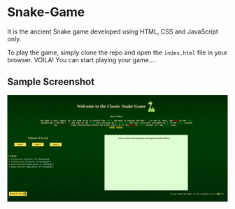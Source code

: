 # Snake-Game
It is the ancient Snake game developed using HTML, CSS and JavaScript only.

To play the game, simply clone the repo and open the `index.html` file in your browser. VOILA! You can start playing your game....

## Sample Screenshot
<img src="assets/images/Game-Window.png" alt="Game Screenshot" />
